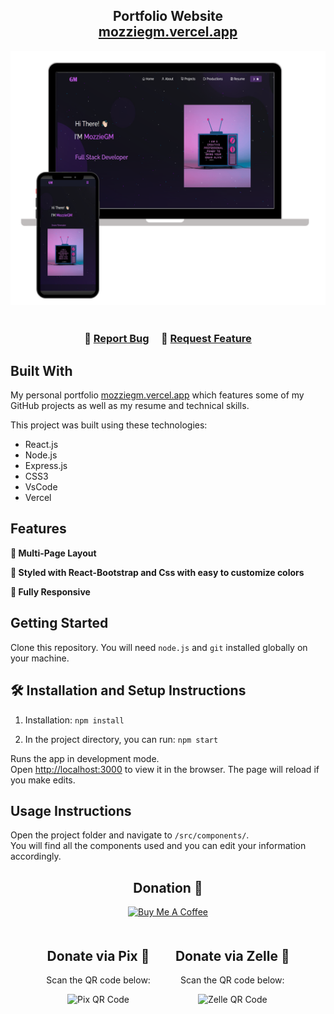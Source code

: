 <h2 align="center">
  Portfolio Website<br/>
  <a href="https://mozziegm.vercel.app/" target="_blank">mozziegm.vercel.app</a>
</h2>
<div align="center">
  <img alt="Demo" src="./Images/readme-img1.png" />
</div>

<br/>

<h3 align="center">
    🔹
    <a href="https://github.com/mozziegm/Portfolio/issues">Report Bug</a> &nbsp; &nbsp;
    🔹
    <a href="https://github.com/mozziegm/Portfolio/issues">Request Feature</a>
</h3>

## Built With

My personal portfolio <a href="https://mozziegm.vercel.app/" target="_blank">mozziegm.vercel.app</a> which features some of my GitHub projects as well as my resume and technical skills.<br/>

This project was built using these technologies:

- React.js
- Node.js
- Express.js
- CSS3
- VsCode
- Vercel

## Features

**📖 Multi-Page Layout**

**🎨 Styled with React-Bootstrap and Css with easy to customize colors**

**📱 Fully Responsive**

## Getting Started

Clone this repository. You will need `node.js` and `git` installed globally on your machine.

## 🛠 Installation and Setup Instructions

1. Installation: `npm install`

2. In the project directory, you can run: `npm start`

Runs the app in development mode.\
Open [http://localhost:3000](http://localhost:3000) to view it in the browser.
The page will reload if you make edits.

## Usage Instructions

Open the project folder and navigate to `/src/components/`. <br/>
You will find all the components used and you can edit your information accordingly.


<div align="center">
    <h2>Donation 💸</h2>
    <a href="https://buymeacoffee.com/mozziegm" target="_blank" rel="noopener noreferrer">
        <img src="https://cdn.discordapp.com/attachments/852002240049709106/1291583519142838393/default-violet.png?ex=6700a063&is=66ff4ee3&hm=2ffe224174ea45f29f6b9d9433a02767311465893a671947ff3e0e771a713558&" 
        alt="Buy Me A Coffee" height="60px" width="217px">
    </a>


<div style="display: flex; justify-content: center; align-items: flex-start; gap: 40px; margin-top: 20px;">
        

<div style="text-align: center;">
            <h2>Donate via Pix 💸</h2>
            <p>Scan the QR code below:</p>
            <img src="https://cdn.discordapp.com/attachments/852002240049709106/1292063143647776833/qrcode-pix_1.png?ex=67025f12&is=67010d92&hm=b84ec625826c72a0bf0ead56c53c56699beaa481388310c7564a54dc0b1edffc&" alt="Pix QR Code" width="200px">
</div>

<div style="text-align: center;">
            <h2>Donate via Zelle 💸</h2>
            <p>Scan the QR code below:</p>
            <img src="https://cdn.discordapp.com/attachments/852002240049709106/1292063143362695232/qrcode-zelle.png?ex=67025f12&is=67010d92&hm=5eb01d2e74f8fb4500037f0d9221b8a7e454dea973d13e0e4885a470b5f620d9&" alt="Zelle QR Code" width="200px">
        </div>
</div>

</div>
